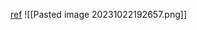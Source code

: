 
[ref](https://www.appcoda.com/swiftui-unevenroundedrectangle/)
![[Pasted image 20231022192657.png]]
